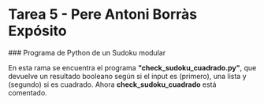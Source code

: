# Tarea 5 - Pere Antoni Borràs Expósito

### Programa de Python de un Sudoku modular

En esta rama se encuentra el programa **"check_sudoku_cuadrado.py"**, que devuelve un resultado booleano según si el input es (primero), una lista y (segundo) si es cuadrado. Ahora **check_sudoku_cuadrado** está comentado.
